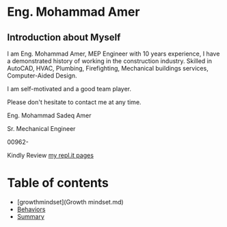 # Eng. Mohammad Amer

## Introduction about Myself
 
I am Eng. Mohammad Amer, MEP Engineer with 10 years experience, I have a demonstrated history of working in the construction industry. Skilled in AutoCAD, HVAC, Plumbing, Firefighting, Mechanical buildings services, Computer-Aided Design. 

I am self-motivated and a good team player. 

Please don't hesitate to contact me at any time. 

Eng. Mohammad Sadeq Amer

Sr. Mechanical Engineer

00962-

Kindly Review [my repl.it pages](https://my-first-page.engmohammadamer.repl.co/) 

# Table of contents

- [growthmindset](Growth mindset.md)
- [Behaviors](Behaviors.md)
- [Summary](Summary.md)